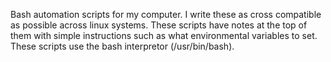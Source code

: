 Bash automation scripts for my computer. I write these as cross compatible as possible across linux systems. These scripts have notes at the top of them with simple instructions such as what environmental variables to set. These scripts use the bash interpretor (/usr/bin/bash).
